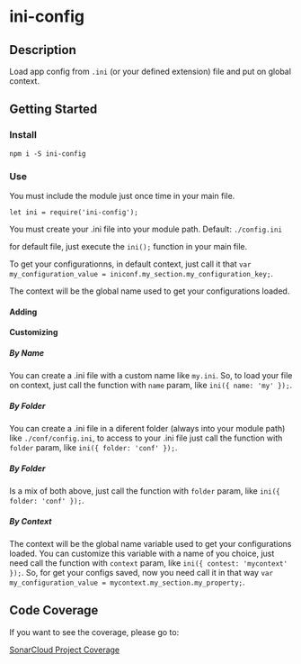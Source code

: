 # ini-config

## Description

Load app config from `.ini` (or your defined extension) file and put on global context.

## Getting Started

### Install

`npm i -S ini-config`

### Use

You must include the module just once time in your main file.

`let ini = require('ini-config');`

You must create your .ini file into your module path. Default:  `./config.ini`

for default file, just execute the `ini();` function in your main file.

To get your configurationns, in default context, just call it that `var my_configuration_value = iniconf.my_section.my_configuration_key;`.

The context will be the global name used to get your configurations loaded. 

#### Adding

#### Customizing

##### By Name

You can create a .ini file with a custom name like `my.ini`. So, to load your file on context, just call the function with `name` param, like `ini({ name: 'my' });`. 

##### By Folder

You can create a .ini file in a diferent folder (always into your module path) like `./conf/config.ini`, to access to your .ini file just call the function with `folder` param, like `ini({ folder: 'conf' });`.

##### By Folder

Is a mix of both above, just call the function with `folder` param, like `ini({ folder: 'conf' });`.

##### By Context

The context will be the global name variable used to get your configurations loaded. You can customize this variable with a name of you choice, just need call the function with `context` param, like `ini({ contest: 'mycontext' });`. So, for get your configs saved, now you need call it in that way `var my_configuration_value = mycontext.my_section.my_property;`.

## Code Coverage

If you want to see the coverage, please go to: 

[SonarCloud Project Coverage](https://sonarcloud.io/dashboard?id=rrangelo_ini-config)